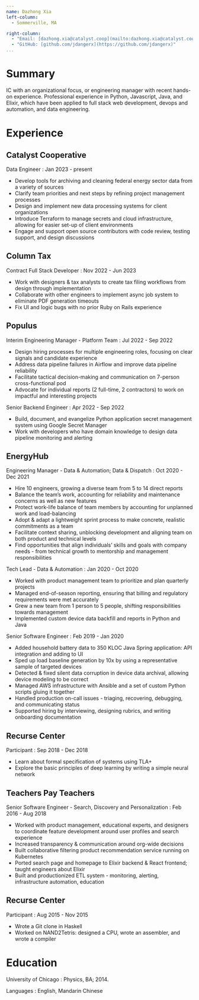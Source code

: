 ```yaml
---
name: Dazhong Xia
left-column:
  - Sommerville, MA

right-column:
  - "Email: [dazhong.xia@catalyst.coop](mailto:dazhong.xia@catalyst.coop)"
  - "GitHub: [github.com/jdangerx](https://github.com/jdangerx)"
...
```


# Summary

IC with an organizational focus, or engineering manager with recent hands-on experience. Professional experience in Python, Javascript, Java, and Elixir, which have been applied to full stack web development, devops and automation, and data engineering.

# Experience

## Catalyst Cooperative

Data Engineer
: Jan 2023 - present

- Develop tools for archiving and cleaning federal energy sector data from a variety of sources
- Clarify team priorities and next steps by refining project management processes
- Design and implement new data processing systems for client organizations
- Introduce Terraform to manage secrets and cloud infrastructure, allowing for easier set-up of client environments
- Engage and support open source contributors with code review, testing support, and design discussions

## Column Tax

Contract Full Stack Developer
: Nov 2022 - Jun 2023

- Work with designers & tax analysts to create tax filing workflows from design through implementation
- Collaborate with other engineers to implement async job system to eliminate PDF generation timeouts
- Fix UI and logic bugs with no prior Ruby on Rails experience

## Populus

Interim Engineering Manager - Platform Team
: Jul 2022 - Sep 2022

- Design hiring processes for multiple engineering roles, focusing on clear signals and candidate experience
- Address data pipeline failures in Airflow and improve data pipeline reliability
- Facilitate tactical decision-making and communication on 7-person cross-functional pod
- Advocate for individual reports (2 full-time, 2 contractors) to work on impactful and interesting projects

Senior Backend Engineer
: Apr 2022 - Sep 2022

- Build, document, and evangelize Python application secret management system using Google Secret Manager
- Work with developers who have domain knowledge to design data pipeline monitoring and alerting

## EnergyHub

Engineering Manager - Data & Automation; Data & Dispatch
: Oct 2020 - Dec 2021

- Hire 10 engineers, growing a diverse team from 5 to 14 direct reports
- Balance the team’s work, accounting for reliability and maintenance concerns as well as new features
- Protect work-life balance of team members by accounting for unplanned work and load-balancing
- Adopt & adapt a lightweight sprint process to make concrete, realistic commitments as a team
- Facilitate context sharing, unblocking development and aligning team on both product and technical levels
- Find opportunities that align individuals’ skills and goals with company needs - from technical growth to mentorship and management responsibilities

Tech Lead - Data & Automation
: Jan 2020 - Oct 2020

- Worked with product management team to prioritize and plan quarterly projects
- Managed end-of-season reporting, ensuring that billing and regulatory requirements were met accurately
- Grew a new team from 1 person to 5 people, shifting responsibilities towards management
- Implemented custom device data backfill and reports in Python and Java

Senior Software Engineer
: Feb 2019 - Jan 2020

- Added household battery data to 350 KLOC Java Spring application: API integration and adding to UI
- Sped up load baseline generation by 10x by using a representative sample of targeted devices
- Detected & fixed silent data corruption in device data archival, allowing device modeling to be correct
- Managed AWS infrastructure with Ansible and a set of custom Python scripts gluing it together
- Handled production on-call issues - triaging, recovering, debugging, and communicating status
- Supported hiring by interviewing, designing rubrics, and writing onboarding documentation

## Recurse Center

Participant
: Sep 2018 - Dec 2018

- Learn about formal specification of systems using TLA+
- Explore the basic principles of deep learning by writing a simple neural network

## Teachers Pay Teachers

Senior Software Engineer - Search, Discovery and Personalization
: Feb 2016 - Aug 2018

- Worked with product management, educational experts, and designers to coordinate feature development around user profiles and search experience
- Increased transparency & communication around org-wide decisions
- Built collaborative filtering product recommendation service running on Kubernetes
- Ported search page and homepage to Elixir backend & React frontend; taught engineers about Elixir
- Built and productionized ETL system - monitoring, alerting, infrastructure automation, education

## Recurse Center

Participant
: Aug 2015 - Nov 2015

- Wrote a Git clone in Haskell
- Worked on NAND2Tetris: designed a CPU, wrote an assembler, and wrote a compiler

# Education

University of Chicago
: Physics, BA; 2014.

Languages
: English, Mandarin Chinese
